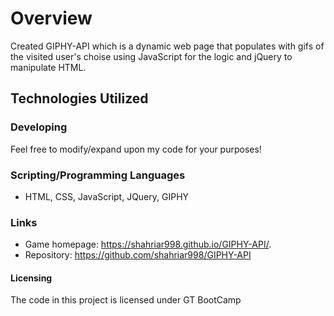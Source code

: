 # Overview

Created GIPHY-API which is a dynamic web page that populates with gifs of the visited user's choise using JavaScript for the logic and jQuery to manipulate HTML. 

## Technologies Utilized 

### Developing

Feel free to modify/expand upon my code for your purposes!


### Scripting/Programming Languages

* HTML, CSS, JavaScript, JQuery, GIPHY

### Links

- Game homepage:  https://shahriar998.github.io/GIPHY-API/.
- Repository: https://github.com/shahriar998/GIPHY-API

#### Licensing

The code in this project is licensed under GT BootCamp 